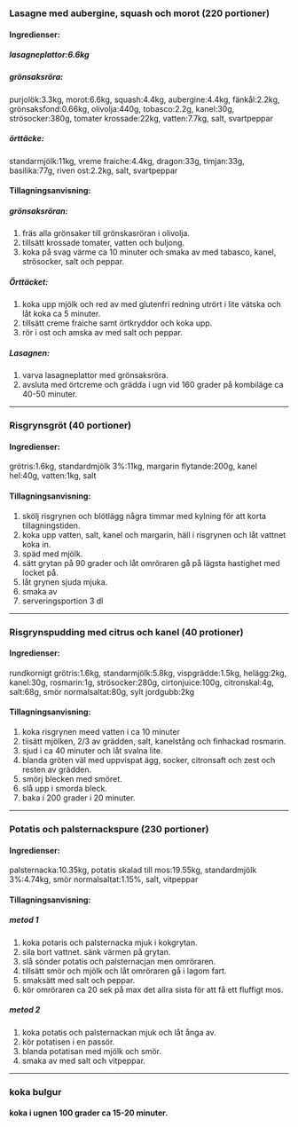 ### Lasagne med aubergine, squash och morot (220 portioner)
#### Ingredienser:
##### lasagneplattor:6.6kg
##### grönsaksröra:
purjolök:3.3kg, morot:6.6kg, squash:4.4kg, aubergine:4.4kg, fänkål:2.2kg, grönsaksfond:0.66kg, olivolja:440g, tobasco:2.2g, kanel:30g, strösocker:380g, tomater krossade:22kg, vatten:7.7kg, salt, svartpeppar
##### örttäcke:
standarmjölk:11kg, vreme fraiche:4.4kg, dragon:33g, timjan:33g, basilika:77g, riven ost:2.2kg, salt, svartpeppar

#### Tillagningsanvisning:
##### grönsaksröran:
1. fräs alla grönsaker till grönskasröran i olivolja.
2. tillsätt krossade tomater, vatten och buljong.
3. koka på svag värme ca 10 minuter och smaka av med tabasco, kanel, strösocker, salt och peppar.

##### Örttäcket:
1. koka upp mjölk och red av med glutenfri redning utrört i lite vätska och låt koka ca 5 minuter.
2. tillsätt creme fraiche samt örtkryddor och koka upp.
3. rör i ost och amska av med salt och peppar.

##### Lasagnen:
1. varva lasagneplattor med grönsaksröra.
2. avsluta med örtcreme och grädda i ugn vid 160 grader på kombiläge ca 40-50 minuter.


--------
### Risgrynsgröt (40 portioner)
#### Ingredienser:
grötris:1.6kg, standardmjölk 3%:11kg, margarin flytande:200g, kanel hel:40g, vatten:1kg, salt

#### Tillagningsanvisning:
1. skölj risgrynen och blötlägg några timmar med kylning för att korta tillagningstiden.
2. koka upp vatten, salt, kanel och margarin, häll i risgrynen och låt vattnet koka in.
3. späd med mjölk.
4. sätt grytan på 90 grader och låt omröraren gå på lägsta hastighet med locket på.
5. låt grynen sjuda mjuka.
6. smaka av 
7. serveringsportion 3 dl


--------
### Risgrynspudding med citrus och kanel (40 protioner)
#### Ingredienser:
rundkornigt grötris:1.6kg, standarmjölk:5.8kg, vispgrädde:1.5kg, helägg:2kg, kanel:30g, rosmarin:1g, strösocker:280g, cirtonjuice:100g, citronskal:4g, salt:68g, smör normalsaltat:80g, sylt jordgubb:2kg

#### Tillagningsanvisning:
1. koka risgrynen meed vatten i ca 10 minuter
2. tiisätt mjölken, 2/3 av grädden, salt, kanelstång och finhackad rosmarin.
3. sjud i ca 40 minuter och låt svalna lite.
4. blanda gröten väl med uppvispat ägg, socker, citronsaft och zest och resten av grädden.
5. smörj blecken med smöret.
6. slå upp i smorda bleck.
7. baka i 200 grader i 20 minuter.



--------
### Potatis och palsternackspure (230 portioner)
#### Ingredienser:
palsternacka:10.35kg, potatis skalad till mos:19.55kg, standardmjölk 3%:4.74kg, smör normalsaltat:1.15%, salt, vitpeppar

#### Tillagningsanvisning:
##### metod 1
1. koka potaris och palsternacka mjuk i kokgrytan.
2. sila bort vattnet. sänk värmen på grytan.
3. slå sönder potatis och palsternacjan men omröraren.
4. tillsätt smör och mjölk och låt omröraren gå i lagom fart.
5. smaksätt med salt och peppar.
6. kör omröraren ca 20 sek på max det allra sista för att få ett fluffigt mos.

##### metod 2
1. koka potatis och palsternackan mjuk och låt ånga av.
2. kör potatisen i en passör.
3. blanda potatisan med mjölk och smör.
4. smaka av med salt och vitpeppar.


--------
### koka bulgur
#### koka i ugnen 100 grader ca 15-20 minuter.
